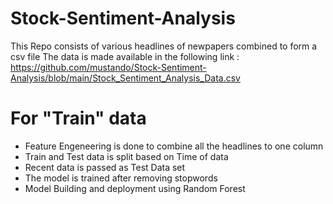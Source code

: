 # Stock-Sentiment-Analysis
This Repo consists of various headlines of newpapers combined to form a csv file
The data is made available in the following link :
https://github.com/mustando/Stock-Sentiment-Analysis/blob/main/Stock_Sentiment_Analysis_Data.csv 

# For "Train" data
- Feature Engeneering is done to combine all the headlines to one column 
- Train and Test data is split based on Time of data
- Recent data is passed as Test Data set
- The model is trained after removing stopwords
- Model Building and deployment using Random Forest

